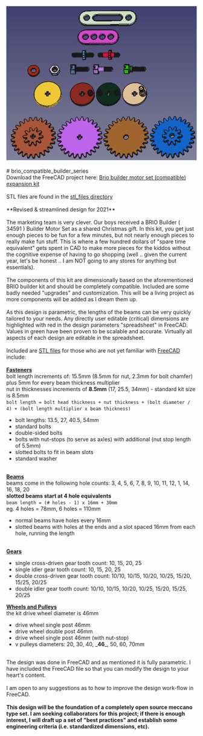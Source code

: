 <center><img src="https://github.com/jbuck2005/brio_compatible_builder_series/blob/master/base_shapes.png"></center><br>
# brio_compatible_builder_series<br>
Download the FreeCAD project here: <a href="https://github.com/jbuck2005/brio_compatible_builder_series/blob/main/brio_builder_set.FCStd">Brio builder motor set (compatible) expansion kit</a><br>
<br>
STL files are found in the <a href="https://github.com/jbuck2005/brio_compatible_builder_series/tree/main/stl_files">stl_files directory</a><br>
<br>
**Revised & streamlined design for 2021**<br>
<br>
The marketing team is very clever. Our boys received a BRIO Builder ( 34591 ) Builder Motor Set as a shared Christmas gift. In this kit, you get just enough pieces to be fun for a few minutes, but not nearly enough pieces to really make fun stuff. This is where a few hundred dollars of "spare time equivalent" gets spent in CAD to make more pieces for the kiddos without the cognitive expense of having to go shopping (well .. given the current year, let's be honest .. I am NOT going to any stores for anything but essentials).<br>
<br>
The components of this kit are dimensionally based on the aforementioned BRIO builder kit and should be completely compatible. Included are some badly needed "upgrades" and customization. This will be a living project as more components will be added as I dream them up.<br>
<br>
As this design is parametric, the lengths of the beams can be very quickly tailored to your needs. Any directly user editable (critical) dimensions are highlighted with red in the design parameters "spreadsheet" in FreeCAD. Values in green have been proven to be scalable and accurate. Virtually all aspects of each design are editable in the spreadsheet.<br>
<br>
Included are <a href="https://github.com/jbuck2005/brio_compatible_builder_series/tree/master/stl_files">STL files</a> for those who are not yet familiar with <a href="https://github.com/FreeCAD/FreeCAD/blob/master/README.md">FreeCAD</a> include:<br>
<br>
<b><a href="https://github.com/jbuck2005/brio_compatible_builder_series/blob/master/stl_files/fasteners/">Fasteners</a></b><br>
bolt length increments of: 15.5mm (8.5mm for nut, 2.3mm for bolt chamfer) plus 5mm for every beam thickness multiplier<br>
nut in thicknesses increments of <b>8.5mm</b> (17, 25.5, 34mm) - standard kit size is 8.5mm<br>
<code>bolt length = bolt head thickness + nut thickness + (bolt diameter / 4) + (bolt length multiplier x beam thickness)</code><br>
<ul>
<li>bolt lengths: 13.5, 27, 40.5, 54mm</li>
<li>standard bolts</li>
<li>double-sided bolts</li>
<li>bolts with nut-stops (to serve as axles) with additional (nut stop length of 5.5mm)</li>
<li>slotted bolts to fit in beam slots</li>
<li>standard washer</li>
</ul>
<br>
<b><a href="https://github.com/jbuck2005/brio_compatible_builder_series/blob/master/stl_files/beams/">Beams</a></b><br>
beams come in the following hole counts: 3, 4, 5, 6, 7, 8, 9, 10, 11, 12, 1, 14, 16, 18, 20<br>
<b>slotted beams start at 4 hole equivalents</b><br>
<code>beam length = (# holes - 1) x 16mm + 30mm</code><br>
eg. 4 holes = 78mm, 6 holes = 110mm<br>
<ul>
<li>normal beams have holes every 16mm</li>
<li>slotted beams with holes at the ends and a slot spaced 16mm from each hole, running the length</li>
<br>
</ul>
<b><a href="https://github.com/jbuck2005/brio_compatible_builder_series/tree/master/stl_files/gears">Gears</a></b><br>
<ul>
<li>single cross-driven gear tooth count: 10, 15, 20, 25</li>
<li>single idler gear tooth count: 10, 15, 20, 25</li>
<li>double cross-driven gear tooth count: 10/10, 10/15, 10/20, 10/25, 15/20, 15/25, 20/25</li>
<li>double idler gear tooth count: 10/10, 10/15, 10/20, 10/25, 15/20, 15/25, 20/25</li>
</ul>
<b><a href="https://github.com/jbuck2005/brio_compatible_builder_series/tree/master/stl_files/wheels_and_pulleys">Wheels and Pulleys</a></b><br>
the kit drive wheel diameter is 46mm<br>
<ul>
<li>drive wheel single post 46mm</li>
<li>drive wheel double post 46mm</li>
<li>drive wheel single post 46mm (with nut-stop)</li>
<li>v pulleys diameters: 20, 30, 40, _<b>46</b>_, 50, 60, 70mm</li>
</ul>
<br>
The design was done in FreeCAD and as mentioned it is fully parametric. I have included the FreeCAD file so that you can modify the design to your heart's content.<br>
<br>
I am open to any suggestions as to how to improve the design work-flow in FreeCAD.<br>
<br>
<b>This design will be the foundation of a completely open source meccano type set. I am seeking collaborators for this project; if there is enough interest, I will draft up a set of "best practices" and establish some engineering criteria (i.e. standardized dimensions, etc).</b><br>
